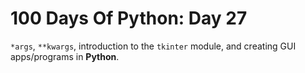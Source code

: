 # 100 Days Of Python: Day 27
 
`*args`, `**kwargs`, introduction to the `tkinter` module, and creating GUI apps/programs in **Python**.
